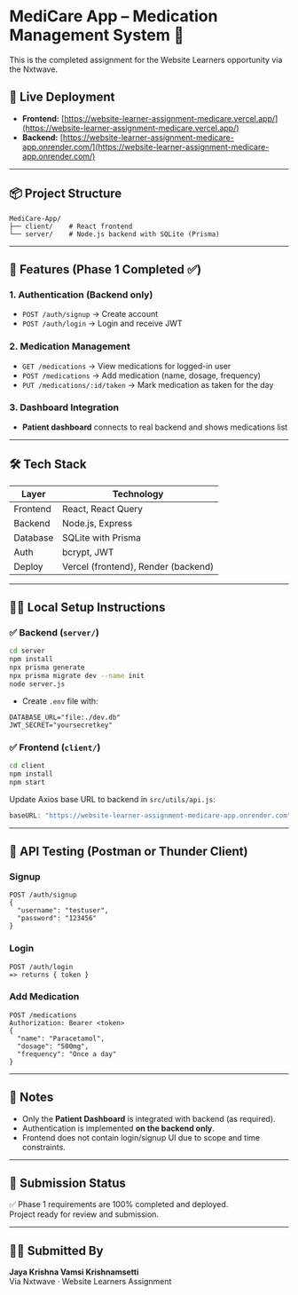 
# MediCare App – Medication Management System 💊

This is the completed assignment for the Website Learners opportunity via the Nxtwave.

## 🚀 Live Deployment

- **Frontend:** [https://website-learner-assignment-medicare.vercel.app/](https://website-learner-assignment-medicare.vercel.app/)
- **Backend:** [https://website-learner-assignment-medicare-app.onrender.com/](https://website-learner-assignment-medicare-app.onrender.com/)

---

## 📦 Project Structure

```
MediCare-App/
├── client/    # React frontend
└── server/    # Node.js backend with SQLite (Prisma)
```

---

## 🔐 Features (Phase 1 Completed ✅)

### 1. Authentication (Backend only)
- `POST /auth/signup` → Create account
- `POST /auth/login` → Login and receive JWT

### 2. Medication Management
- `GET /medications` → View medications for logged-in user
- `POST /medications` → Add medication (name, dosage, frequency)
- `PUT /medications/:id/taken` → Mark medication as taken for the day

### 3. Dashboard Integration
- **Patient dashboard** connects to real backend and shows medications list

---

## 🛠️ Tech Stack

| Layer    | Technology           |
|----------|----------------------|
| Frontend | React, React Query   |
| Backend  | Node.js, Express     |
| Database | SQLite with Prisma   |
| Auth     | bcrypt, JWT          |
| Deploy   | Vercel (frontend), Render (backend) |

---

## 🧑‍💻 Local Setup Instructions

### ✅ Backend (`server/`)

```bash
cd server
npm install
npx prisma generate
npx prisma migrate dev --name init
node server.js
```

- Create `.env` file with:
```
DATABASE_URL="file:./dev.db"
JWT_SECRET="yoursecretkey"
```

### ✅ Frontend (`client/`)

```bash
cd client
npm install
npm start
```

Update Axios base URL to backend in `src/utils/api.js`:
```js
baseURL: "https://website-learner-assignment-medicare-app.onrender.com"
```

---

## 🧪 API Testing (Postman or Thunder Client)

### Signup
```
POST /auth/signup
{
  "username": "testuser",
  "password": "123456"
}
```

### Login
```
POST /auth/login
=> returns { token }
```

### Add Medication
```
POST /medications
Authorization: Bearer <token>
{
  "name": "Paracetamol",
  "dosage": "500mg",
  "frequency": "Once a day"
}
```

---

## 📄 Notes

- Only the **Patient Dashboard** is integrated with backend (as required).
- Authentication is implemented **on the backend only**.
- Frontend does not contain login/signup UI due to scope and time constraints.

---

## 📌 Submission Status

✅ Phase 1 requirements are 100% completed and deployed.  
Project ready for review and submission.

---

## 🧑‍🎓 Submitted By

**Jaya Krishna Vamsi Krishnamsetti**  
Via Nxtwave · Website Learners Assignment
